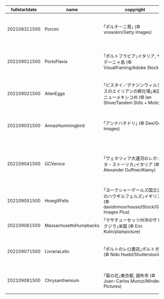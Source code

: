 |fullstartdate|name|copyright|title|image|
|--|--|--|--|--|
202108311500|Porcini|｢ポルチーニ茸｣ (© vnosokin/Getty Images)|今日からきのこ月間|![](/ja-JP/2021/09/202108311500Porcini.jpg)|
202109011500|PortoFlavia|｢ポルトフラビア｣イタリア, サルデーニャ島 (© Visualframing/Adobe Stock)|元鉱山のハイテク港|![](/ja-JP/2021/09/202109011500PortoFlavia.jpg)|
202109021500|AlienEggs|｢ビスタイ／デナジンウィルダネスのエイリアンの孵化場｣米国, ニューメキシコ州 (© Ian Shive/Tandem Stills + Motion)|今日は原生地域法の日|![](/ja-JP/2021/09/202109021500AlienEggs.jpg)|
202109031500|AnnasHummingbird|｢アンナハチドリ｣ (© Dee/Getty Images)|今日はハチドリの日|![](/ja-JP/2021/09/202109031500AnnasHummingbird.jpg)|
202109041500|GCVenice|｢ヴェネツィア大運河のレガッタ・ストーリカ｣イタリア (© Alexander Duffner/Alamy)|レガッタ・ストーリカの日|![](/ja-JP/2021/09/202109041500GCVenice.jpg)|
202109051500|HowgillFells|｢ヨークシャーデールズ国立公園のハウギルフェルズ｣イギリス (© davidnmoorhouse/iStock/Getty Images Plus)|古代の丘|![](/ja-JP/2021/09/202109051500HowgillFells.jpg)|
202109061500|MassachusettsHumpbacks|｢マサチューセッツ州沖のザトウクジラ｣米国 (© Eric Kulin/plainpicture)|唄うクジラ|![](/ja-JP/2021/09/202109061500MassachusettsHumpbacks.jpg)|
202109071500|LivrariaLello|｢ポルトのレロ書店｣ポルトガル (© Nido Huebl/Shutterstock)|今日は国際識字デー|![](/ja-JP/2021/09/202109071500LivrariaLello.jpg)|
202109081500|Chrysanthemium|｢菊の花｣東京都, 調布市 (© Juan-Carlos Munoz/Minden Pictures)|今日は重陽の節句|![](/ja-JP/2021/09/202109081500Chrysanthemium.jpg)|
